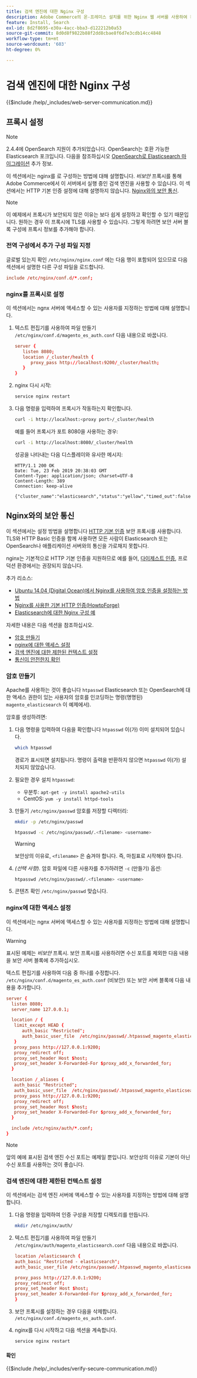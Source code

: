 ```yaml
---
title: 검색 엔진에 대한 Nginx 구성
description: Adobe Commerce의 온-프레미스 설치를 위한 Nginx 웹 서버를 사용하여 검색 엔진을 구성하려면 다음 단계를 따르십시오.
feature: Install, Search
exl-id: 8d2f8695-e30a-4acc-bba3-d122212b0a53
source-git-commit: 8d0d8f9822b88f2dd8cbae8f6d7e3cdb14cc4848
workflow-type: tm+mt
source-wordcount: '603'
ht-degree: 0%

---
```


# 검색 엔진에 대한 Nginx 구성

{{$include /help/_includes/web-server-communication.md}}

## 프록시 설정

>[!NOTE]
>
>2.4.4에 OpenSearch 지원이 추가되었습니다. OpenSearch는 호환 가능한 Elasticsearch 포크입니다. 다음을 참조하십시오 [OpenSearch로 Elasticsearch 마이그레이션](../../../upgrade/prepare/opensearch-migration.md) 추가 정보.

이 섹션에서는 nginx를 로 구성하는 방법에 대해 설명합니다. *비보안* 프록시를 통해 Adobe Commerce에서 이 서버에서 실행 중인 검색 엔진을 사용할 수 있습니다. 이 섹션에서는 HTTP 기본 인증 설정에 대해 설명하지 않습니다. [Nginx와의 보안 통신](#secure-communication-with-nginx).

>[!NOTE]
>
>이 예제에서 프록시가 보안되지 않은 이유는 보다 쉽게 설정하고 확인할 수 있기 때문입니다. 원하는 경우 이 프록시에 TLS를 사용할 수 있습니다. 그렇게 하려면 보안 서버 블록 구성에 프록시 정보를 추가해야 합니다.

### 전역 구성에서 추가 구성 파일 지정

글로벌 있는지 확인 `/etc/nginx/nginx.conf` 에는 다음 행이 포함되어 있으므로 다음 섹션에서 설명한 다른 구성 파일을 로드합니다.

```conf
include /etc/nginx/conf.d/*.conf;
```

### nginx를 프록시로 설정

이 섹션에서는 ngnx 서버에 액세스할 수 있는 사용자를 지정하는 방법에 대해 설명합니다.

1. 텍스트 편집기를 사용하여 파일 만들기 `/etc/nginx/conf.d/magento_es_auth.conf` 다음 내용으로 바꿉니다.

   ```conf
   server {
      listen 8080;
      location /_cluster/health {
         proxy_pass http://localhost:9200/_cluster/health;
      }
   }
   ```

1. nginx 다시 시작:

   ```bash
   service nginx restart
   ```

1. 다음 명령을 입력하여 프록시가 작동하는지 확인합니다.

   ```bash
   curl -i http://localhost:<proxy port>/_cluster/health
   ```

   예를 들어 프록시가 포트 8080을 사용하는 경우:

   ```bash
   curl -i http://localhost:8080/_cluster/health
   ```

   성공을 나타내는 다음 디스플레이와 유사한 메시지:

   ```terminal
   HTTP/1.1 200 OK
   Date: Tue, 23 Feb 2019 20:38:03 GMT
   Content-Type: application/json; charset=UTF-8
   Content-Length: 389
   Connection: keep-alive
   
   {"cluster_name":"elasticsearch","status":"yellow","timed_out":false,"number_of_nodes":1,"number_of_data_nodes":1,"active_primary_shards":5,"active_shards":5,"relocating_shards":0,"initializing_shards":0,"unassigned_shards":5,"delayed_unassigned_shards":0,"number_of_pending_tasks":0,"number_of_in_flight_fetch":0,"task_max_waiting_in_queue_millis":0,"active_shards_percent_as_number":50.0}
   ```

## Nginx와의 보안 통신

이 섹션에서는 설정 방법을 설명합니다 [HTTP 기본 인증](https://nginx.org/en/docs/http/ngx_http_auth_basic_module.html) 보안 프록시를 사용합니다. TLS와 HTTP Basic 인증을 함께 사용하면 모든 사람이 Elasticsearch 또는 OpenSearch나 애플리케이션 서버와의 통신을 가로채지 못합니다.

nginx는 기본적으로 HTTP 기본 인증을 지원하므로 예를 들어, [다이제스트 인증](https://www.nginx.com/resources/wiki/modules/auth_digest/), 프로덕션 환경에서는 권장되지 않습니다.

추가 리소스:

* [Ubuntu 14.04 (Digital Ocean)에서 Nginx를 사용하여 암호 인증을 설정하는 방법](https://www.digitalocean.com/community/tutorials/how-to-set-up-password-authentication-with-nginx-on-ubuntu-14-04)
* [Nginx를 사용한 기본 HTTP 인증(HowtoForge)](https://www.howtoforge.com/basic-http-authentication-with-nginx)
* [Elasticsearch에 대한 Nginx 구성 예](https://gist.github.com/karmi/b0a9b4c111ed3023a52d)

자세한 내용은 다음 섹션을 참조하십시오.

* [암호 만들기](#create-a-password)
* [nginx에 대한 액세스 설정](#set-up-access-to-nginx)
* [검색 엔진에 대한 제한된 컨텍스트 설정](#set-up-a-restricted-context-for-the-search-engine)
* [통신이 안전한지 확인](#secure-communication-with-nginx)

### 암호 만들기

Apache를 사용하는 것이 좋습니다 `htpasswd` Elasticsearch 또는 OpenSearch에 대한 액세스 권한이 있는 사용자의 암호를 인코딩하는 명령(명명된) `magento_elasticsearch` 이 예제에서).

암호를 생성하려면:

1. 다음 명령을 입력하여 다음을 확인합니다 `htpasswd` 이(가) 이미 설치되어 있습니다.

   ```bash
   which htpasswd
   ```

   경로가 표시되면 설치됩니다. 명령이 출력을 반환하지 않으면 `htpasswd` 이(가) 설치되지 않았습니다.

1. 필요한 경우 설치 `htpasswd`:

   * 우분투: `apt-get -y install apache2-utils`
   * CentOS: `yum -y install httpd-tools`

1. 만들기 `/etc/nginx/passwd` 암호를 저장할 디렉터리:

   ```bash
   mkdir -p /etc/nginx/passwd
   ```

   ```bash
   htpasswd -c /etc/nginx/passwd/.<filename> <username>
   ```

   >[!WARNING]
   >
   >보안상의 이유로, `<filename>` 은 숨겨야 합니다. 즉, 마침표로 시작해야 합니다.

1. *(선택 사항).* 암호 파일에 다른 사용자를 추가하려면 `-c` (만들기) 옵션:

   ```bash
   htpasswd /etc/nginx/passwd/.<filename> <username>
   ```

1. 콘텐츠 확인 `/etc/nginx/passwd` 맞습니다.

### nginx에 대한 액세스 설정

이 섹션에서는 ngnx 서버에 액세스할 수 있는 사용자를 지정하는 방법에 대해 설명합니다.

>[!WARNING]
>
>표시된 예제는 *비보안* 프록시. 보안 프록시를 사용하려면 수신 포트를 제외한 다음 내용을 보안 서버 블록에 추가하십시오.

텍스트 편집기를 사용하여 다음 중 하나를 수정합니다. `/etc/nginx/conf.d/magento_es_auth.conf` (비보안) 또는 보안 서버 블록에 다음 내용을 추가합니다.

```conf
server {
  listen 8080;
  server_name 127.0.0.1;

  location / {
   limit_except HEAD {
      auth_basic "Restricted";
      auth_basic_user_file  /etc/nginx/passwd/.htpasswd_magento_elasticsearch;
   }
   proxy_pass http://127.0.0.1:9200;
   proxy_redirect off;
   proxy_set_header Host $host;
   proxy_set_header X-Forwarded-For $proxy_add_x_forwarded_for;
  }

  location /_aliases {
   auth_basic "Restricted";
   auth_basic_user_file  /etc/nginx/passwd/.htpasswd_magento_elasticsearch;
   proxy_pass http://127.0.0.1:9200;
   proxy_redirect off;
   proxy_set_header Host $host;
   proxy_set_header X-Forwarded-For $proxy_add_x_forwarded_for;
  }

  include /etc/nginx/auth/*.conf;
}
```

>[!NOTE]
>
>앞의 예에 표시된 검색 엔진 수신 포트는 예제일 뿐입니다. 보안상의 이유로 기본이 아닌 수신 포트를 사용하는 것이 좋습니다.

### 검색 엔진에 대한 제한된 컨텍스트 설정

이 섹션에서는 검색 엔진 서버에 액세스할 수 있는 사용자를 지정하는 방법에 대해 설명합니다.

1. 다음 명령을 입력하여 인증 구성을 저장할 디렉토리를 만듭니다.

   ```bash
   mkdir /etc/nginx/auth/
   ```

1. 텍스트 편집기를 사용하여 파일 만들기 `/etc/nginx/auth/magento_elasticsearch.conf` 다음 내용으로 바꿉니다.

   ```conf
   location /elasticsearch {
   auth_basic "Restricted - elasticsearch";
   auth_basic_user_file /etc/nginx/passwd/.htpasswd_magento_elasticsearch;
   
   proxy_pass http://127.0.0.1:9200;
   proxy_redirect off;
   proxy_set_header Host $host;
   proxy_set_header X-Forwarded-For $proxy_add_x_forwarded_for;
   }
   ```

1. 보안 프록시를 설정하는 경우 다음을 삭제합니다. `/etc/nginx/conf.d/magento_es_auth.conf`.
1. nginx를 다시 시작하고 다음 섹션을 계속합니다.

   ```bash
   service nginx restart
   ```

#### 확인

{{$include /help/_includes/verify-secure-communication.md}}
